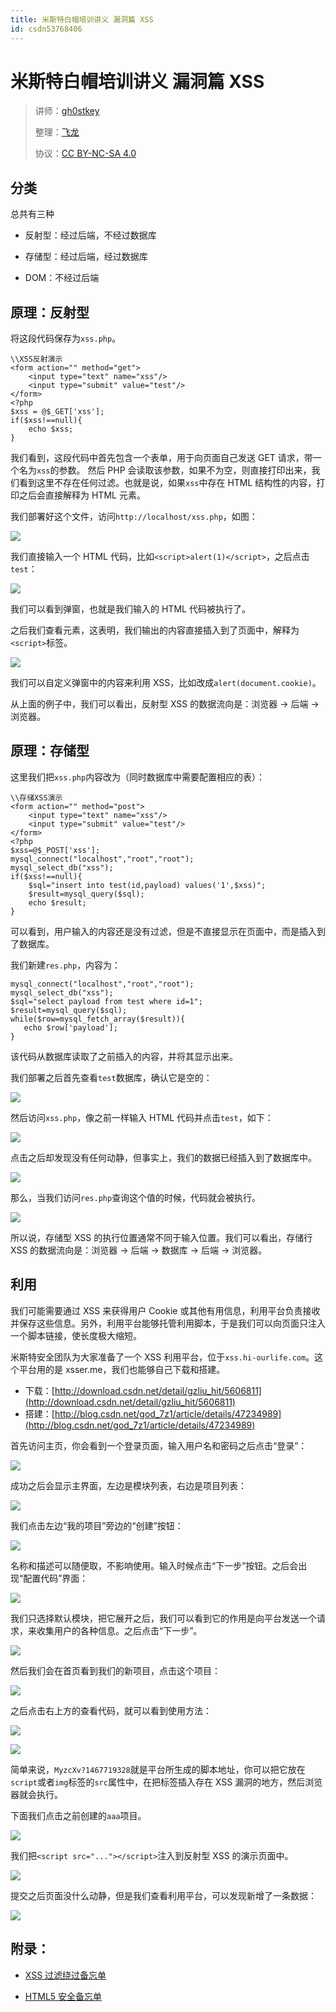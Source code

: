 ```yaml
---
title: 米斯特白帽培训讲义 漏洞篇 XSS
id: csdn53768406
---
```


# 米斯特白帽培训讲义 漏洞篇 XSS

> 讲师：[gh0stkey](https://www.zhihu.com/people/gh0stkey/answers)
> 
> 整理：[飞龙](https://github.com/)
> 
> 协议：[CC BY-NC-SA 4.0](http://creativecommons.org/licenses/by-nc-sa/4.0/)

## 分类

总共有三种

*   反射型：经过后端，不经过数据库

*   存储型：经过后端，经过数据库

*   DOM：不经过后端

## 原理：反射型

将这段代码保存为`xss.php`。

```
\\XSS反射演示
<form action="" method="get">
    <input type="text" name="xss"/>
    <input type="submit" value="test"/>
</form>
<?php
$xss = @$_GET['xss'];
if($xss!==null){
    echo $xss;
}
```

我们看到，这段代码中首先包含一个表单，用于向页面自己发送 GET 请求，带一个名为`xss`的参数。 然后 PHP 会读取该参数，如果不为空，则直接打印出来，我们看到这里不存在任何过滤。也就是说，如果`xss`中存在 HTML 结构性的内容，打印之后会直接解释为 HTML 元素。

我们部署好这个文件，访问`http://localhost/xss.php`，如图：

![](../img/34907eef91f8175716715a03af722a71.png)

我们直接输入一个 HTML 代码，比如`<script>alert(1)</script>`，之后点击`test`：

![](../img/532b259f775da68e4125d36d9cb2d4eb.png)

我们可以看到弹窗，也就是我们输入的 HTML 代码被执行了。

之后我们查看元素，这表明，我们输出的内容直接插入到了页面中，解释为`<script>`标签。

![](../img/5974ee856fa55939df97aea6f96e968b.png)

我们可以自定义弹窗中的内容来利用 XSS，比如改成`alert(document.cookie)`。

从上面的例子中，我们可以看出，反射型 XSS 的数据流向是：浏览器 -> 后端 -> 浏览器。

## 原理：存储型

这里我们把`xss.php`内容改为（同时数据库中需要配置相应的表）：

```
\\存储XSS演示
<form action="" method="post">
    <input type="text" name="xss"/>
    <input type="submit" value="test"/>
</form>
<?php
$xss=@$_POST['xss'];
mysql_connect("localhost","root","root");
mysql_select_db("xss");
if($xss!==null){
    $sql="insert into test(id,payload) values('1',$xss)";
    $result=mysql_query($sql);
    echo $result;
}
```

可以看到，用户输入的内容还是没有过滤，但是不直接显示在页面中，而是插入到了数据库。

我们新建`res.php`，内容为：

```
mysql_connect("localhost","root","root");
mysql_select_db("xss");
$sql="select payload from test where id=1";
$result=mysql_query($sql);
while($row=mysql_fetch_array($result)){
   echo $row['payload'];
}
```

该代码从数据库读取了之前插入的内容，并将其显示出来。

我们部署之后首先查看`test`数据库，确认它是空的：

![](../img/610ae9df08531c0ac603066a5ebd620f.png)

然后访问`xss.php`，像之前一样输入 HTML 代码并点击`test`，如下：

![](../img/716816e8367d4a902c19be5dcb0c3907.png)

点击之后却发现没有任何动静，但事实上，我们的数据已经插入到了数据库中。

![](../img/4df5be43e3a2ec5325c1c7838c98b432.png)

那么，当我们访问`res.php`查询这个值的时候，代码就会被执行。

![](../img/d41180e12fedaadb8888424f6776dc36.png)

所以说，存储型 XSS 的执行位置通常不同于输入位置。我们可以看出，存储行 XSS 的数据流向是：浏览器 -> 后端 -> 数据库 -> 后端 -> 浏览器。

## 利用

我们可能需要通过 XSS 来获得用户 Cookie 或其他有用信息，利用平台负责接收并保存这些信息。另外，利用平台能够托管利用脚本，于是我们可以向页面只注入一个脚本链接，使长度极大缩短。

米斯特安全团队为大家准备了一个 XSS 利用平台，位于`xss.hi-ourlife.com`。这个平台用的是 xsser.me，我们也能够自己下载和搭建。

*   下载：[http://download.csdn.net/detail/gzliu_hit/5606811](http://download.csdn.net/detail/gzliu_hit/5606811)
*   搭建：[http://blog.csdn.net/god_7z1/article/details/47234989](http://blog.csdn.net/god_7z1/article/details/47234989)

首先访问主页，你会看到一个登录页面，输入用户名和密码之后点击“登录”：

![](../img/a2bc3cad2b44251cb808963646ada47f.png)

成功之后会显示主界面，左边是模块列表，右边是项目列表：

![](../img/834d914b6662a318ba9facb63ee6b904.png)

我们点击左边“我的项目”旁边的“创建”按钮：

![](../img/805bd8714943255a774fcf20880991b1.png)

名称和描述可以随便取，不影响使用。输入时候点击“下一步”按钮。之后会出现“配置代码”界面：

![](../img/de332ca861bfbda09be077a8eeb365c2.png)

我们只选择默认模块，把它展开之后，我们可以看到它的作用是向平台发送一个请求，来收集用户的各种信息。之后点击“下一步”。

![](../img/2af327c5b435b5867f91bdd635c4284f.png)

然后我们会在首页看到我们的新项目，点击这个项目：

![](../img/161273276195e4b3d235b253f9782e0e.png)

之后点击右上方的查看代码，就可以看到使用方法：

![](../img/d1dddee3dab32862cef25efe4a4435c7.png)

![](../img/e3994ed7aebbb9151111027c64aa0e90.png)

简单来说，`MyzcXv?1467719328`就是平台所生成的脚本地址，你可以把它放在`script`或者`img`标签的`src`属性中，在把标签插入存在 XSS 漏洞的地方，然后浏览器就会执行。

下面我们点击之前创建的`aaa`项目。

![](../img/e548042959e52bc83934bc41e88e84ba.png)

我们把`<script src="..."></script>`注入到反射型 XSS 的演示页面中。

![](../img/742c7eaef1956f7c0ec06dcdb6bddcba.png)

提交之后页面没什么动静，但是我们查看利用平台，可以发现新增了一条数据：

![](../img/590546045aaccbf191ddfe4657abfa8b.png)

## 附录：

*   [XSS 过滤绕过备忘单](http://cheatsheets.hackdig.com/?4.htm)

*   [HTML5 安全备忘单](https://html5sec.org/)
